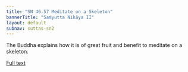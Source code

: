 ```yaml
---
title: "SN 46.57 Meditate on a Skeleton" 
bannerTitle: "Saṁyutta Nikāya II" 
layout: default 
subnav: suttas-sn2
---
```


The Buddha explains how it is of great fruit and benefit to meditate on a skeleton.  


[Full text](https://tipitaka.fandom.com/wiki/SN5-V2-Ch2-Samyutta46#238._Skeleton-Act-Result_.28Atthikamahapphala_sans._Asthi-karm-phal.29)
